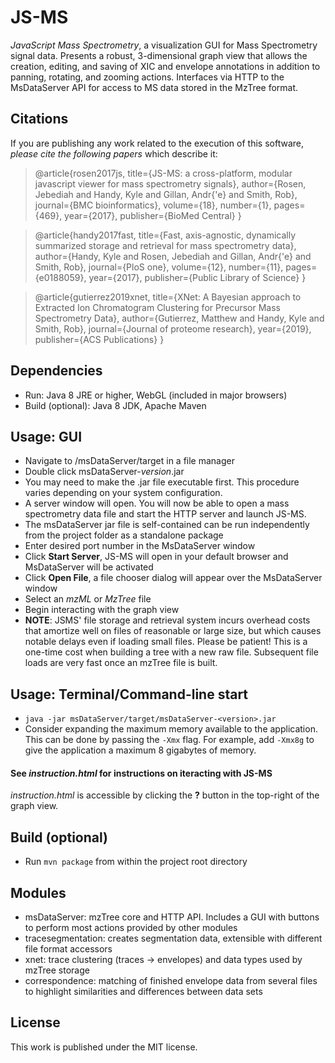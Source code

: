 # JS-MS
*JavaScript Mass Spectrometry*, a visualization GUI for Mass Spectrometry signal data. Presents a robust, 3-dimensional graph view that allows the creation, editing, and saving of XIC and envelope annotations in addition to panning, rotating, and zooming actions. Interfaces via HTTP to the MsDataServer API for access to MS data stored in the MzTree format.

## Citations
If you are publishing any work related to the execution of this software, *please cite the following papers* which describe it:
> @article{rosen2017js,
  title={JS-MS: a cross-platform, modular javascript viewer for mass spectrometry signals},
  author={Rosen, Jebediah and Handy, Kyle and Gillan, Andr{\'e} and Smith, Rob},
  journal={BMC bioinformatics},
  volume={18},
  number={1},
  pages={469},
  year={2017},
  publisher={BioMed Central}
}

> @article{handy2017fast,
  title={Fast, axis-agnostic, dynamically summarized storage and retrieval for mass spectrometry data},
  author={Handy, Kyle and Rosen, Jebediah and Gillan, Andr{\'e} and Smith, Rob},
  journal={PloS one},
  volume={12},
  number={11},
  pages={e0188059},
  year={2017},
  publisher={Public Library of Science}
}

> @article{gutierrez2019xnet,
  title={XNet: A Bayesian approach to Extracted Ion Chromatogram Clustering for Precursor Mass Spectrometry Data},
  author={Gutierrez, Matthew and Handy, Kyle and Smith, Rob},
  journal={Journal of proteome research},
  year={2019},
  publisher={ACS Publications}
}

## Dependencies
* Run: Java 8 JRE or higher, WebGL (included in major browsers)
* Build (optional): Java 8 JDK, Apache Maven

## Usage: GUI
- Navigate to /msDataServer/target in a file manager
- Double click msDataServer-*version*.jar
- You may need to make the .jar file executable first. This procedure varies depending on your system configuration.
- A server window will open. You will now be able to open a mass spectrometry data file and start the HTTP server and launch JS-MS.
- The msDataServer jar file is self-contained can be run independently from the project folder as a standalone package
- Enter desired port number in the MsDataServer window
- Click **Start Server**, JS-MS will open in your default browser and MsDataServer will be activated
- Click **Open File**, a file chooser dialog will appear over the MsDataServer window
- Select an *mzML* or *MzTree* file
- Begin interacting with the graph view
- **NOTE**: JSMS' file storage and retrieval system incurs overhead costs that amortize well on files of reasonable or large size, but which causes notable delays even if loading small files. Please be patient! This is a one-time cost when building a tree with a new raw file. Subsequent file loads are very fast once an mzTree file is built.

## Usage: Terminal/Command-line start
- `java -jar msDataServer/target/msDataServer-<version>.jar`
- Consider expanding the maximum memory available to the application.
  This can be done by passing the `-Xmx` flag. For example, add `-Xmx8g` to give
  the application a maximum 8 gigabytes of memory.

#### See *instruction.html* for instructions on iteracting with JS-MS
*instruction.html* is accessible by clicking the **?** button in the top-right of the graph view.

## Build (optional)
- Run `mvn package` from within the project root directory

## Modules
- msDataServer: mzTree core and HTTP API. Includes a GUI with buttons to perform most actions provided by other modules
- tracesegmentation: creates segmentation data, extensible with different file format accessors
- xnet: trace clustering (traces -> envelopes) and data types used by mzTree storage
- correspondence: matching of finished envelope data from several files to highlight similarities and differences between data sets

## License
This work is published under the MIT license.
